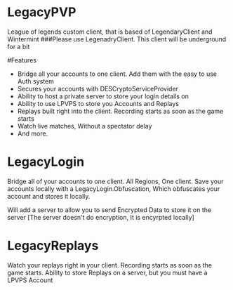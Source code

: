LegacyPVP
=========

League of legends custom client, that is based of LegendaryClient and Wintermint
###Please use LegenadryClient. This client will be underground for a bit

#Features
* Bridge all your accounts to one client. Add them with the easy to use Auth system
* Secures your accounts with DESCryptoServiceProvider
* Ability to host a private server to store your login details on
* Ability to use LPVPS to store you Accounts and Replays
* Replays built right into the client. Recording starts as soon as the game starts
* Watch live matches, Without a spectator delay
* And more.

LegacyLogin
===========

Bridge all of your accounts to one client. All Regions, One client.
Save your accounts locally with a LegacyLogin.Obfuscation, Which obfuscates your account and stores it locally.

Will add a server to allow you to send Encrypted Data to store it on the server [The server doesn't do encryption, It is encyrpted locally]

LegacyReplays
=============

Watch your replays right in your client. Recording starts as soon as the game starts.
Ability to store Replays on a server, but you must have a LPVPS Account

